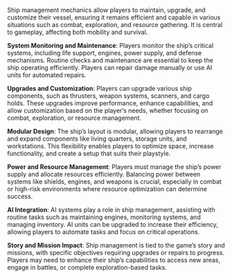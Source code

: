 Ship management mechanics allow players to maintain, upgrade, and customize their vessel, ensuring it remains efficient and capable in various situations such as combat, exploration, and resource gathering. It is central to gameplay, affecting both mobility and survival.

**System Monitoring and Maintenance**: Players monitor the ship’s critical systems, including life support, engines, power supply, and defense mechanisms. Routine checks and maintenance are essential to keep the ship operating efficiently. Players can repair damage manually or use AI units for automated repairs.

**Upgrades and Customization**: Players can upgrade various ship components, such as thrusters, weapon systems, scanners, and cargo holds. These upgrades improve performance, enhance capabilities, and allow customization based on the player’s needs, whether focusing on combat, exploration, or resource management.

**Modular Design**: The ship’s layout is modular, allowing players to rearrange and expand components like living quarters, storage units, and workstations. This flexibility enables players to optimize space, increase functionality, and create a setup that suits their playstyle.

**Power and Resource Management**: Players must manage the ship’s power supply and allocate resources efficiently. Balancing power between systems like shields, engines, and weapons is crucial, especially in combat or high-risk environments where resource optimization can determine success.

**AI Integration**: AI systems play a role in ship management, assisting with routine tasks such as maintaining engines, monitoring systems, and managing inventory. AI units can be upgraded to increase their efficiency, allowing players to automate tasks and focus on critical operations.

**Story and Mission Impact**: Ship management is tied to the game’s story and missions, with specific objectives requiring upgrades or repairs to progress. Players may need to enhance their ship’s capabilities to access new areas, engage in battles, or complete exploration-based tasks.